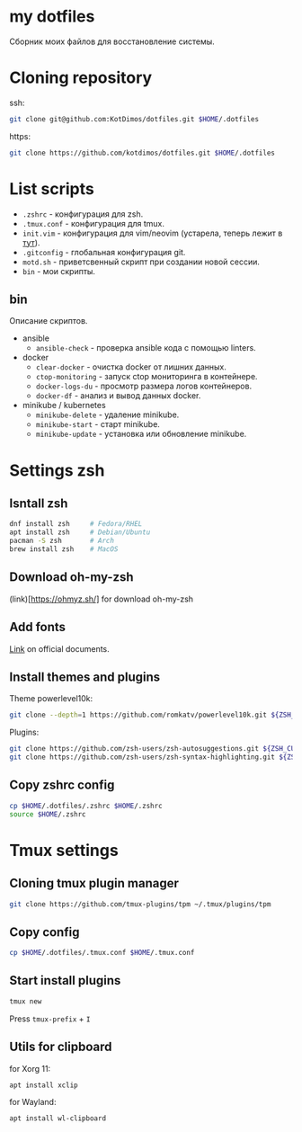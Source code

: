 # my dotfiles

Сборник моих файлов для восстановление системы.


# Cloning repository

ssh:
```bash
git clone git@github.com:KotDimos/dotfiles.git $HOME/.dotfiles
```
https:
```bash
git clone https://github.com/kotdimos/dotfiles.git $HOME/.dotfiles
```

# List scripts

* `.zshrc` - конфигурация для zsh.
* `.tmux.conf` - конфигурация для tmux.
* `init.vim` - конфигурация для vim/neovim (устарела, теперь лежит в [тут](https://github.com/KotDimos/KotNeoVim)).
* `.gitconfig` - глобальная конфигурация git.
* `motd.sh` - приветсвенный скрипт при создании новой сессии.
* `bin` - мои скрипты.

## bin

Описание скриптов.

* ansible
    * `ansible-check` - проверка ansible кода с помощью linters.
* docker
    * `clear-docker` - очистка docker от лишних данных.
    * `ctop-monitoring` - запуск ctop мониторинга в контейнере.
    * `docker-logs-du` - просмотр размера логов контейнеров.
    * `docker-df` - анализ и вывод данных docker.
* minikube / kubernetes
    * `minikube-delete` - удаление minikube.
    * `minikube-start` - старт minikube.
    * `minikube-update` - установка или обновление minikube.


# Settings zsh

## Isntall zsh

```bash
dnf install zsh     # Fedora/RHEL
apt install zsh     # Debian/Ubuntu
pacman -S zsh       # Arch
brew install zsh    # MacOS
```


## Download oh-my-zsh

(link)[https://ohmyz.sh/] for download oh-my-zsh

## Add fonts

[Link](https://github.com/romkatv/powerlevel10k#fonts) on official documents.


## Install themes and plugins

Theme powerlevel10k:
```bash
git clone --depth=1 https://github.com/romkatv/powerlevel10k.git ${ZSH_CUSTOM:-$HOME/.oh‑my‑zsh/custom}/themes/powerlevel10k
```

Plugins:
```bash
git clone https://github.com/zsh-users/zsh-autosuggestions.git ${ZSH_CUSTOM:-$HOME/.oh‑my‑zsh/custom}/plugins/zsh-autosuggestions
git clone https://github.com/zsh-users/zsh-syntax-highlighting.git ${ZSH_CUSTOM:-$HOME/.oh‑my‑zsh/custom}/plugins/zsh-syntax-highlighting
```

## Copy zshrc config

```bash
cp $HOME/.dotfiles/.zshrc $HOME/.zshrc
source $HOME/.zshrc
```


# Tmux settings

## Cloning tmux plugin manager

```bash
git clone https://github.com/tmux-plugins/tpm ~/.tmux/plugins/tpm
```

## Copy config

```bash
cp $HOME/.dotfiles/.tmux.conf $HOME/.tmux.conf
```

## Start install plugins

```bash
tmux new
```

Press `tmux-prefix` + `I`

## Utils for clipboard

for Xorg 11:
```bash
apt install xclip
```

for Wayland:
```bash
apt install wl-clipboard
```

